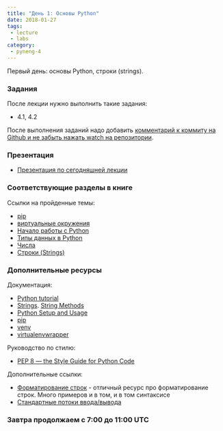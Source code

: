 ```yaml
---
title: "День 1: Основы Python"
date: 2018-01-27
tags:
 - lecture
 - labs
category:
 - pyneng-4
---
```


Первый день: основы Python, строки (strings).

### Задания

После лекции нужно выполнить такие задания:

* 4.1, 4.2

После выполнения заданий надо добавить [комментарий к коммиту на Github и не забыть нажать watch на репозитории](https://pyneng.github.io/docs/task-check/).


### Презентация

* [Презентация по сегодняшней лекции](https://gitpitch.com/natenka/pyneng-slides/py3-data-structures)


### Соответствующие разделы в книге

Ссылки на пройденные темы:

* [pip](https://natenka.gitbooks.io/pyneng/content/book/01_intro/pip.html)
* [виртуальные окружения](https://natenka.gitbooks.io/pyneng/content/book/01_intro/virtualenv.html)
* [Начало работы с Python](https://natenka.gitbooks.io/pyneng/content/book/03_start/)
* [Типы данных в Python](https://natenka.gitbooks.io/pyneng/content/book/04_data_structures/)
* [Числа](https://natenka.gitbooks.io/pyneng/content/book/04_data_structures/3_numbers.html)
* [Строки (Strings)](https://natenka.gitbooks.io/pyneng/content/book/04_data_structures/4_strings.html)


### Дополнительные ресурсы

Документация:

* [Python tutorial](https://docs.python.org/3/tutorial/index.html)
* [Strings](https://docs.python.org/3/library/stdtypes.html#text-sequence-type-str). [String Methods](https://docs.python.org/3/library/stdtypes.html#string-methods)
* [Python Setup and Usage](https://docs.python.org/3/using/index.html)
* [pip](https://pip.pypa.io/en/stable/)
* [venv](https://docs.python.org/3/library/venv.html)
* [virtualenvwrapper](http://virtualenvwrapper.readthedocs.io/en/latest/index.html)

Руководство по стилю:

* [PEP 8 — the Style Guide for Python Code](http://pep8.org/)

Дополнительные ссылки:

* [Форматирование строк](https://pyformat.info/) - отличный ресурс про форматирование строк. Много примеров и в том, и в том синтаксисе
* [Стандартные потоки ввода/вывода](http://xgu.ru/wiki/stdin)


### Завтра продолжаем с 7:00 до 11:00 UTC
